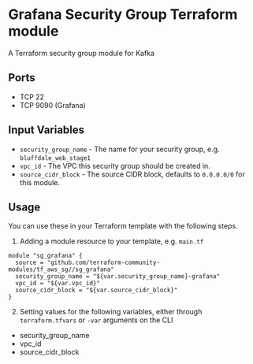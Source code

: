 Grafana Security Group Terraform module
==============================

A Terraform security group module for Kafka


Ports
-----
- TCP 22
- TCP 9090 (Grafana)


Input Variables
---------------

- `security_group_name` - The name for your security group, e.g. `bluffdale_web_stage1`
- `vpc_id` - The VPC this security group should be created in.
- `source_cidr_block` - The source CIDR block, defaults to `0.0.0.0/0`
   for this module.

Usage
-----

You can use these in your Terraform template with the following steps.

1. Adding a module resource to your template, e.g. `main.tf`

```
module "sg_grafana" {
  source = "github.com/terraform-community-modules/tf_aws_sg//sg_grafana"
  security_group_name = "${var.security_group_name}-grafana"
  vpc_id = "${var.vpc_id}"
  source_cidr_block = "${var.source_cidr_block}"
}
```

2. Setting values for the following variables, either through `terraform.tfvars` or `-var` arguments on the CLI

- security_group_name
- vpc_id
- source_cidr_block